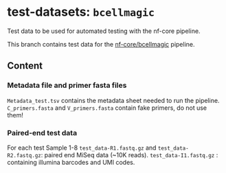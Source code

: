 # test-datasets: `bcellmagic`
Test data to be used for automated testing with the nf-core pipeline.

This branch contains test data for the [nf-core/bcellmagic](https://github.com/nf-core/bcellmagic) pipeline.

## Content

###  Metadata file and primer fasta files

`Metadata_test.tsv` contains the metadata sheet needed to run the pipeline.
`C_primers.fasta` and `V_primers.fasta` contain fake primers, do not use them!

### Paired-end test data

For each test Sample 1-8
`test_data-R1.fastq.gz` and `test_data-R2.fastq.gz`: paired end MiSeq data (~10K reads).
`test_data-I1.fastq.gz` : containing illumina barcodes and UMI codes.

